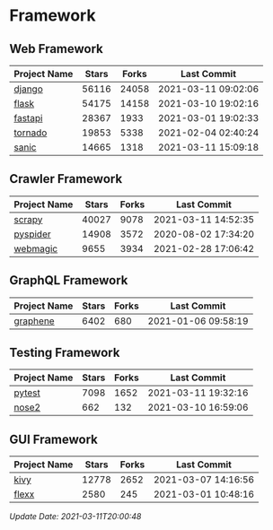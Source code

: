# Framework

## Web Framework
| Project Name | Stars | Forks | Last Commit |
| ------------ | ----- | ----- | ----------- |
| [django](https://github.com/django/django) | 56116 | 24058 | 2021-03-11 09:02:06 |
| [flask](https://github.com/pallets/flask) | 54175 | 14158 | 2021-03-10 19:02:16 |
| [fastapi](https://github.com/tiangolo/fastapi) | 28367 | 1933 | 2021-03-01 19:02:33 |
| [tornado](https://github.com/tornadoweb/tornado) | 19853 | 5338 | 2021-02-04 02:40:24 |
| [sanic](https://github.com/sanic-org/sanic) | 14665 | 1318 | 2021-03-11 15:09:18 |

## Crawler Framework
| Project Name | Stars | Forks | Last Commit |
| ------------ | ----- | ----- | ----------- |
| [scrapy](https://github.com/scrapy/scrapy) | 40027 | 9078 | 2021-03-11 14:52:35 |
| [pyspider](https://github.com/binux/pyspider) | 14908 | 3572 | 2020-08-02 17:34:20 |
| [webmagic](https://github.com/code4craft/webmagic) | 9655 | 3934 | 2021-02-28 17:06:42 |

## GraphQL Framework
| Project Name | Stars | Forks | Last Commit |
| ------------ | ----- | ----- | ----------- |
| [graphene](https://github.com/graphql-python/graphene) | 6402 | 680 | 2021-01-06 09:58:19 |

## Testing Framework
| Project Name | Stars | Forks | Last Commit |
| ------------ | ----- | ----- | ----------- |
| [pytest](https://github.com/pytest-dev/pytest) | 7098 | 1652 | 2021-03-11 19:32:16 |
| [nose2](https://github.com/nose-devs/nose2) | 662 | 132 | 2021-03-10 16:59:06 |

## GUI Framework
| Project Name | Stars | Forks | Last Commit |
| ------------ | ----- | ----- | ----------- |
| [kivy](https://github.com/kivy/kivy) | 12778 | 2652 | 2021-03-07 14:16:56 |
| [flexx](https://github.com/flexxui/flexx) | 2580 | 245 | 2021-03-01 10:48:16 |

*Update Date: 2021-03-11T20:00:48*